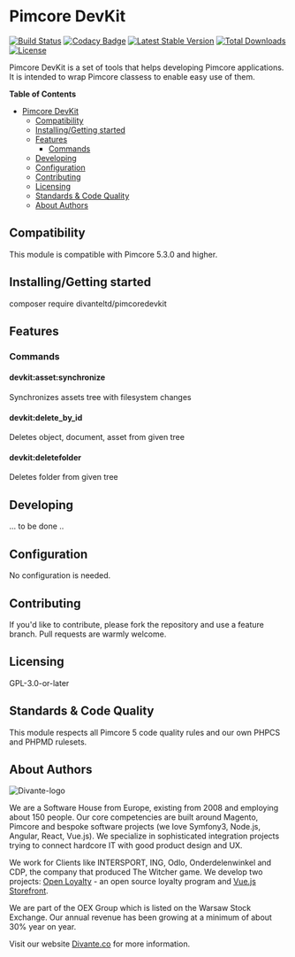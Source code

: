 # Pimcore DevKit
[![Build Status](https://travis-ci.org/DivanteLtd/pimcore-devkit.svg?branch=master)](https://travis-ci.org/DivanteLtd/pimcore-devkit)
[![Codacy Badge](https://api.codacy.com/project/badge/Grade/867f5904381d4e3a86bf33f2b5a99401)](https://www.codacy.com/app/Divante/pimcore-devkit?utm_source=github.com&amp;utm_medium=referral&amp;utm_content=DivanteLtd/pimcore-devkit&amp;utm_campaign=Badge_Grade)
[![Latest Stable Version](https://poser.pugx.org/divanteltd/pimcoredevkit/v/stable)](https://packagist.org/packages/divanteltd/pimcoredevkit)
[![Total Downloads](https://poser.pugx.org/divanteltd/pimcoredevkit/downloads)](https://packagist.org/packages/divanteltd/pimcoredevkit)
[![License](https://poser.pugx.org/divanteltd/pimcoredevkit/license)](https://packagist.org/packages/divanteltd/pimcoredevkit)

Pimcore DevKit is a set of tools that helps developing Pimcore applications. It is intended to wrap Pimcore classess to enable easy use of them.

**Table of Contents**

- [Pimcore DevKit](#pimcore-devkit)
	- [Compatibility](#compatibility)
	- [Installing/Getting started](#installinggetting-started)
	- [Features](#features)
		- [Commands](#commands)
	- [Developing](#developing)
	- [Configuration](#configuration)
	- [Contributing](#contributing)
	- [Licensing](#licensing)
	- [Standards & Code Quality](#standards--code-quality)
	- [About Authors](#about-authors)

## Compatibility

This module is compatible with Pimcore 5.3.0 and higher.

## Installing/Getting started

composer require divanteltd/pimcoredevkit

## Features

### Commands

####  devkit:asset:synchronize
Synchronizes assets tree with filesystem changes
#### devkit:delete_by_id
Deletes object, document, asset from given tree
#### devkit:deletefolder
Deletes folder from given tree

## Developing

... to be done ..

## Configuration

No configuration is needed.

## Contributing

If you'd like to contribute, please fork the repository and use a feature branch. Pull requests are warmly welcome.

## Licensing

GPL-3.0-or-later

## Standards & Code Quality

This module respects all Pimcore 5 code quality rules and our own PHPCS and PHPMD rulesets.

## About Authors

![Divante-logo](http://divante.co/logo-HG.png "Divante")

We are a Software House from Europe, existing from 2008 and employing about 150 people. Our core competencies are built around Magento, Pimcore and bespoke software projects (we love Symfony3, Node.js, Angular, React, Vue.js). We specialize in sophisticated integration projects trying to connect hardcore IT with good product design and UX.

We work for Clients like INTERSPORT, ING, Odlo, Onderdelenwinkel and CDP, the company that produced The Witcher game. We develop two projects: [Open Loyalty](http://www.openloyalty.io/ "Open Loyalty") - an open source loyalty program and [Vue.js Storefront](https://github.com/DivanteLtd/vue-storefront "Vue.js Storefront").

We are part of the OEX Group which is listed on the Warsaw Stock Exchange. Our annual revenue has been growing at a minimum of about 30% year on year.

Visit our website [Divante.co](https://divante.co/ "Divante.co") for more information.
